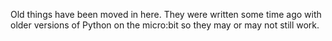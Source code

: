 Old things have been moved in here. They were written some time ago with older
versions of Python on the micro:bit so they may or may not still work.
